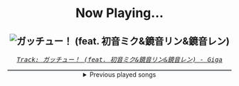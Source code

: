 <div align="center"> 
<h1>Now Playing...</h1>

![ガッチュー！ (feat. 初音ミク&鏡音リン&鏡音レン)](https://i.scdn.co/image/ab67616d00001e02e93ac2d4f70953d127fb9ceb)
--
_<samp><a href="https://open.spotify.com/track/1jvRRj23Uwk5hr0UcCVn5V">Track: ガッチュー！ (feat. 初音ミク&鏡音リン&鏡音レン) - Giga</a></samp>_

<div style="border: 1px #4B5054 solid"></div>
<details>
  <summary>
    Previous played songs
  </summary>
  <table>
    <thead>
      <tr>
        <th>
          Artist
        </th>
        <th>
          Song
        </th>
        <th>
          Link
        </th>
      </tr>
    </thead>
    <tbody>
      <tr><td>Giga</td><td>ガッチュー！ (feat. 初音ミク&鏡音リン&鏡音レン)</td><td><a href="https://open.spotify.com/track/1jvRRj23Uwk5hr0UcCVn5V">https://open.spotify.com/track/1jvRRj23Uwk5hr0UcCVn5V</a></td></tr><tr><td>傘村トータ</td><td>きみとそらをとぶ (feat. 初音ミク&巡音ルカ)</td><td><a href="https://open.spotify.com/track/5dySAFu6j5IrfIIQcekN47">https://open.spotify.com/track/5dySAFu6j5IrfIIQcekN47</a></td></tr><tr><td>cosMo@Bousou-P</td><td>戦闘！初音ミク (feat. 初音ミク)</td><td><a href="https://open.spotify.com/track/2OaTodbYBeJro9FArdCCeG">https://open.spotify.com/track/2OaTodbYBeJro9FArdCCeG</a></td></tr><tr><td>PinocchioP</td><td>ポケットのモンスター (feat. 初音ミク)</td><td><a href="https://open.spotify.com/track/164JMtlCerJvMQPSDi5GDb">https://open.spotify.com/track/164JMtlCerJvMQPSDi5GDb</a></td></tr><tr><td>Mitchie M</td><td>ミライどんなだろう (feat. 初音ミク)</td><td><a href="https://open.spotify.com/track/5Yi76YNCI6gav37aKqZugz">https://open.spotify.com/track/5Yi76YNCI6gav37aKqZugz</a></td></tr><tr><td>稲葉曇</td><td>電気予報 (feat. 初音ミク)</td><td><a href="https://open.spotify.com/track/35sayLCpOsy7aCAp8sppG1">https://open.spotify.com/track/35sayLCpOsy7aCAp8sppG1</a></td></tr><tr><td>DECO*27</td><td>ボルテッカー</td><td><a href="https://open.spotify.com/track/4gxNIT5mQRjZ1jzePsF3Ud">https://open.spotify.com/track/4gxNIT5mQRjZ1jzePsF3Ud</a></td></tr><tr><td>Giga</td><td>ガッチュー！ (feat. 初音ミク&鏡音リン&鏡音レン)</td><td><a href="https://open.spotify.com/track/1jvRRj23Uwk5hr0UcCVn5V">https://open.spotify.com/track/1jvRRj23Uwk5hr0UcCVn5V</a></td></tr><tr><td>Hatsune Miku</td><td>JUVENILE</td><td><a href="https://open.spotify.com/track/44c0Lta1UEQ4gUDGjZaq9T">https://open.spotify.com/track/44c0Lta1UEQ4gUDGjZaq9T</a></td></tr><tr><td>Twinfield</td><td>Bubble×Kidz! (feat. 鏡音リン&鏡音レン)</td><td><a href="https://open.spotify.com/track/68s9uYSOddgEIy9OmSrINY">https://open.spotify.com/track/68s9uYSOddgEIy9OmSrINY</a></td></tr><tr><td>Twinfield</td><td>A.D.P (feat. 初音ミク&巡音ルカ)</td><td><a href="https://open.spotify.com/track/36LCkZ6vBe7mbUCvBZ0Ldy">https://open.spotify.com/track/36LCkZ6vBe7mbUCvBZ0Ldy</a></td></tr><tr><td>Ashnikko</td><td>Daisy 2.0 (feat. Hatsune Miku)</td><td><a href="https://open.spotify.com/track/0s8RXkQW9lwGEV6WlG8KDq">https://open.spotify.com/track/0s8RXkQW9lwGEV6WlG8KDq</a></td></tr><tr><td>Sergei Prokofiev</td><td>Symphony No. 3 in C Minor, Op. 44: III. Allegro agitato - Allegretto</td><td><a href="https://open.spotify.com/track/2cu7uUvSqSI5I7HhRhSVUD">https://open.spotify.com/track/2cu7uUvSqSI5I7HhRhSVUD</a></td></tr><tr><td>Sergei Prokofiev</td><td>Symphony No. 3 in C Minor, Op. 44: II. Andante</td><td><a href="https://open.spotify.com/track/0eZ5iL9gq8eeXEeKXbL7Ej">https://open.spotify.com/track/0eZ5iL9gq8eeXEeKXbL7Ej</a></td></tr><tr><td>Sergei Prokofiev</td><td>Symphony No. 3 in C Minor, Op. 44: I. Moderato</td><td><a href="https://open.spotify.com/track/6eiTup5jb5brSuPEkGC9FK">https://open.spotify.com/track/6eiTup5jb5brSuPEkGC9FK</a></td></tr><tr><td>Sean Paul</td><td>Tender Tender</td><td><a href="https://open.spotify.com/track/6RCY2rQkUFt1LkWH5PHVtq">https://open.spotify.com/track/6RCY2rQkUFt1LkWH5PHVtq</a></td></tr><tr><td>Feid</td><td>Niña Bonita</td><td><a href="https://open.spotify.com/track/4VPoFy002PwspvctfYP6zx">https://open.spotify.com/track/4VPoFy002PwspvctfYP6zx</a></td></tr><tr><td>Sean Paul</td><td>Get Busy</td><td><a href="https://open.spotify.com/track/6bK9BH9Ts8Gj5JFvnQkzak">https://open.spotify.com/track/6bK9BH9Ts8Gj5JFvnQkzak</a></td></tr><tr><td>Sean Paul</td><td>Temperature</td><td><a href="https://open.spotify.com/track/0k2GOhqsrxDTAbFFSdNJjT">https://open.spotify.com/track/0k2GOhqsrxDTAbFFSdNJjT</a></td></tr><tr><td>Disturbed</td><td>Façade</td><td><a href="https://open.spotify.com/track/4uxh8UgysQrm5jUfIMNeJb">https://open.spotify.com/track/4uxh8UgysQrm5jUfIMNeJb</a></td></tr>
    </tbody>
  </table>
</details>

</div>

